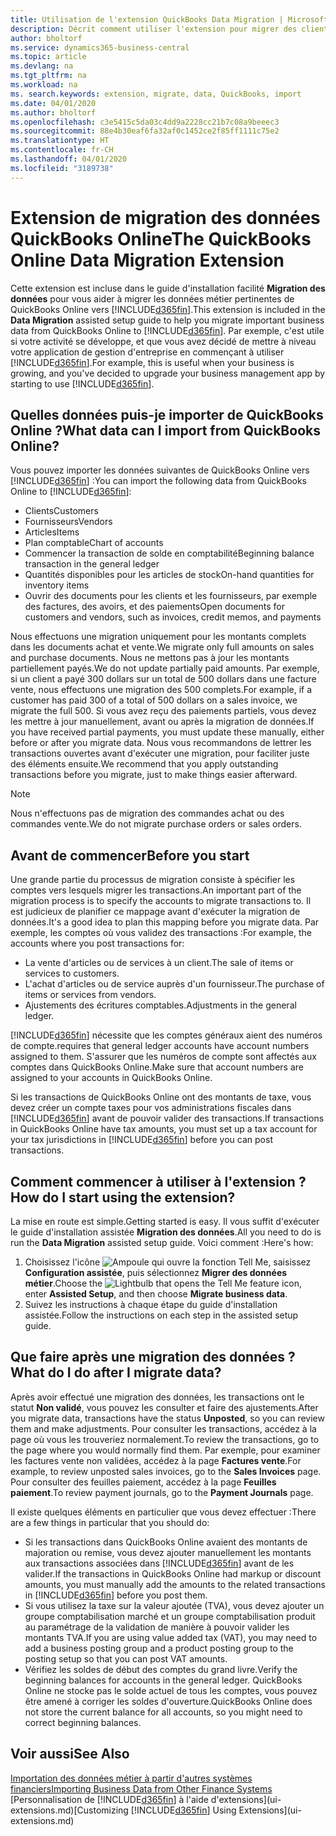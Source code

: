 ```yaml
---
title: Utilisation de l'extension QuickBooks Data Migration | Microsoft Docs
description: Décrit comment utiliser l'extension pour migrer des clients, des fournisseurs, des articles, et des comptes de QuickBooks Online dans Business Central.
author: bholtorf
ms.service: dynamics365-business-central
ms.topic: article
ms.devlang: na
ms.tgt_pltfrm: na
ms.workload: na
ms. search.keywords: extension, migrate, data, QuickBooks, import
ms.date: 04/01/2020
ms.author: bholtorf
ms.openlocfilehash: c3e5415c5da03c4dd9a2228cc21b7c08a9beeec3
ms.sourcegitcommit: 88e4b30eaf6fa32af0c1452ce2f85ff1111c75e2
ms.translationtype: HT
ms.contentlocale: fr-CH
ms.lasthandoff: 04/01/2020
ms.locfileid: "3189738"
---
```

# <a name="the-quickbooks-online-data-migration-extension"></a><span data-ttu-id="62186-103">Extension de migration des données QuickBooks Online</span><span class="sxs-lookup"><span data-stu-id="62186-103">The QuickBooks Online Data Migration Extension</span></span>
<span data-ttu-id="62186-104">Cette extension est incluse dans le guide d'installation facilité **Migration des données** pour vous aider à migrer les données métier pertinentes de QuickBooks Online vers [!INCLUDE[d365fin](includes/d365fin_md.md)].</span><span class="sxs-lookup"><span data-stu-id="62186-104">This extension is included in the **Data Migration** assisted setup guide to help you migrate important business data from QuickBooks Online to [!INCLUDE[d365fin](includes/d365fin_md.md)].</span></span> <span data-ttu-id="62186-105">Par exemple, c'est utile si votre activité se développe, et que vous avez décidé de mettre à niveau votre application de gestion d'entreprise en commençant à utiliser [!INCLUDE[d365fin](includes/d365fin_md.md)].</span><span class="sxs-lookup"><span data-stu-id="62186-105">For example, this is useful when your business is growing, and you've decided to upgrade your business management app by starting to use [!INCLUDE[d365fin](includes/d365fin_md.md)].</span></span>

## <a name="what-data-can-i-import-from-quickbooks-online"></a><span data-ttu-id="62186-106">Quelles données puis-je importer de QuickBooks Online ?</span><span class="sxs-lookup"><span data-stu-id="62186-106">What data can I import from QuickBooks Online?</span></span>
<span data-ttu-id="62186-107">Vous pouvez importer les données suivantes de QuickBooks Online vers [!INCLUDE[d365fin](includes/d365fin_md.md)] :</span><span class="sxs-lookup"><span data-stu-id="62186-107">You can import the following data from QuickBooks Online to [!INCLUDE[d365fin](includes/d365fin_md.md)]:</span></span>  

* <span data-ttu-id="62186-108">Clients</span><span class="sxs-lookup"><span data-stu-id="62186-108">Customers</span></span>
* <span data-ttu-id="62186-109">Fournisseurs</span><span class="sxs-lookup"><span data-stu-id="62186-109">Vendors</span></span>
* <span data-ttu-id="62186-110">Articles</span><span class="sxs-lookup"><span data-stu-id="62186-110">Items</span></span>
* <span data-ttu-id="62186-111">Plan comptable</span><span class="sxs-lookup"><span data-stu-id="62186-111">Chart of accounts</span></span>
* <span data-ttu-id="62186-112">Commencer la transaction de solde en comptabilité</span><span class="sxs-lookup"><span data-stu-id="62186-112">Beginning balance transaction in the general ledger</span></span>
* <span data-ttu-id="62186-113">Quantités disponibles pour les articles de stock</span><span class="sxs-lookup"><span data-stu-id="62186-113">On-hand quantities for inventory items</span></span>
* <span data-ttu-id="62186-114">Ouvrir des documents pour les clients et les fournisseurs, par exemple des factures, des avoirs, et des paiements</span><span class="sxs-lookup"><span data-stu-id="62186-114">Open documents for customers and vendors, such as invoices, credit memos, and payments</span></span>

<span data-ttu-id="62186-115">Nous effectuons une migration uniquement pour les montants complets dans les documents achat et vente.</span><span class="sxs-lookup"><span data-stu-id="62186-115">We migrate only full amounts on sales and purchase documents.</span></span> <span data-ttu-id="62186-116">Nous ne mettons pas à jour les montants partiellement payés.</span><span class="sxs-lookup"><span data-stu-id="62186-116">We do not update partially paid amounts.</span></span> <span data-ttu-id="62186-117">Par exemple, si un client a payé 300 dollars sur un total de 500 dollars dans une facture vente, nous effectuons une migration des 500 complets.</span><span class="sxs-lookup"><span data-stu-id="62186-117">For example, if a customer has paid 300 of a total of 500 dollars on a sales invoice, we migrate the full 500.</span></span> <span data-ttu-id="62186-118">Si vous avez reçu des paiements partiels, vous devez les mettre à jour manuellement, avant ou après la migration de données.</span><span class="sxs-lookup"><span data-stu-id="62186-118">If you have received partial payments, you must update these manually, either before or after you migrate data.</span></span> <span data-ttu-id="62186-119">Nous vous recommandons de lettrer les transactions ouvertes avant d'exécuter une migration, pour faciliter juste des éléments ensuite.</span><span class="sxs-lookup"><span data-stu-id="62186-119">We recommend that you apply outstanding transactions before you migrate, just to make things easier afterward.</span></span>

> [!NOTE]  
>   <span data-ttu-id="62186-120">Nous n'effectuons pas de migration des commandes achat ou des commandes vente.</span><span class="sxs-lookup"><span data-stu-id="62186-120">We do not migrate purchase orders or sales orders.</span></span>

## <a name="before-you-start"></a><span data-ttu-id="62186-121">Avant de commencer</span><span class="sxs-lookup"><span data-stu-id="62186-121">Before you start</span></span>
<span data-ttu-id="62186-122">Une grande partie du processus de migration consiste à spécifier les comptes vers lesquels migrer les transactions.</span><span class="sxs-lookup"><span data-stu-id="62186-122">An important part of the migration process is to specify the accounts to migrate transactions to.</span></span> <span data-ttu-id="62186-123">Il est judicieux de planifier ce mappage avant d'exécuter la migration de données.</span><span class="sxs-lookup"><span data-stu-id="62186-123">It's a good idea to plan this mapping before you migrate data.</span></span> <span data-ttu-id="62186-124">Par exemple, les comptes où vous validez des transactions :</span><span class="sxs-lookup"><span data-stu-id="62186-124">For example, the accounts where you post transactions for:</span></span>  

* <span data-ttu-id="62186-125">La vente d'articles ou de services à un client.</span><span class="sxs-lookup"><span data-stu-id="62186-125">The sale of items or services to customers.</span></span>
* <span data-ttu-id="62186-126">L'achat d'articles ou de service auprès d'un fournisseur.</span><span class="sxs-lookup"><span data-stu-id="62186-126">The purchase of items or services from vendors.</span></span>  
* <span data-ttu-id="62186-127">Ajustements des écritures comptables.</span><span class="sxs-lookup"><span data-stu-id="62186-127">Adjustments in the general ledger.</span></span>  

[!INCLUDE[d365fin](includes/d365fin_md.md)] <span data-ttu-id="62186-128">nécessite que les comptes généraux aient des numéros de compte.</span><span class="sxs-lookup"><span data-stu-id="62186-128">requires that general ledger accounts have account numbers assigned to them.</span></span> <span data-ttu-id="62186-129">S'assurer que les numéros de compte sont affectés aux comptes dans QuickBooks Online.</span><span class="sxs-lookup"><span data-stu-id="62186-129">Make sure that account numbers are assigned to your accounts in QuickBooks Online.</span></span>

<span data-ttu-id="62186-130">Si les transactions de QuickBooks Online ont des montants de taxe, vous devez créer un compte taxes pour vos administrations fiscales dans [!INCLUDE[d365fin](includes/d365fin_md.md)] avant de pouvoir valider des transactions.</span><span class="sxs-lookup"><span data-stu-id="62186-130">If transactions in QuickBooks Online have tax amounts, you must set up a tax account for your tax jurisdictions in [!INCLUDE[d365fin](includes/d365fin_md.md)] before you can post transactions.</span></span>

## <a name="how-do-i-start-using-the-extension"></a><span data-ttu-id="62186-131">Comment commencer à utiliser à l'extension ?</span><span class="sxs-lookup"><span data-stu-id="62186-131">How do I start using the extension?</span></span>
<span data-ttu-id="62186-132">La mise en route est simple.</span><span class="sxs-lookup"><span data-stu-id="62186-132">Getting started is easy.</span></span> <span data-ttu-id="62186-133">Il vous suffit d'exécuter le guide d'installation assistée **Migration des données**.</span><span class="sxs-lookup"><span data-stu-id="62186-133">All you need to do is run the **Data Migration** assisted setup guide.</span></span> <span data-ttu-id="62186-134">Voici comment :</span><span class="sxs-lookup"><span data-stu-id="62186-134">Here's how:</span></span>

1. <span data-ttu-id="62186-135">Choisissez l'icône ![Ampoule qui ouvre la fonction Tell Me](media/ui-search/search_small.png "Dites-moi ce que vous voulez faire"), saisissez **Configuration assistée**, puis sélectionnez **Migrer des données métier**.</span><span class="sxs-lookup"><span data-stu-id="62186-135">Choose the ![Lightbulb that opens the Tell Me feature](media/ui-search/search_small.png "Tell me what you want to do") icon, enter **Assisted Setup**, and then choose **Migrate business data**.</span></span>
2. <span data-ttu-id="62186-136">Suivez les instructions à chaque étape du guide d'installation assistée.</span><span class="sxs-lookup"><span data-stu-id="62186-136">Follow the instructions on each step in the assisted setup guide.</span></span>

## <a name="what-do-i-do-after-i-migrate-data"></a><span data-ttu-id="62186-137">Que faire après une migration des données ?</span><span class="sxs-lookup"><span data-stu-id="62186-137">What do I do after I migrate data?</span></span>
<span data-ttu-id="62186-138">Après avoir effectué une migration des données, les transactions ont le statut **Non validé**, vous pouvez les consulter et faire des ajustements.</span><span class="sxs-lookup"><span data-stu-id="62186-138">After you migrate data, transactions have the status **Unposted**, so you can review them and make adjustments.</span></span> <span data-ttu-id="62186-139">Pour consulter les transactions, accédez à la page où vous les trouveriez normalement.</span><span class="sxs-lookup"><span data-stu-id="62186-139">To review the transactions, go to the page where you would normally find them.</span></span> <span data-ttu-id="62186-140">Par exemple, pour examiner les factures vente non validées, accédez à la page **Factures vente**.</span><span class="sxs-lookup"><span data-stu-id="62186-140">For example, to review unposted sales invoices, go to the **Sales Invoices** page.</span></span> <span data-ttu-id="62186-141">Pour consulter des feuilles paiement, accédez à la page **Feuilles paiement**.</span><span class="sxs-lookup"><span data-stu-id="62186-141">To review payment journals, go to the **Payment Journals** page.</span></span>   

<span data-ttu-id="62186-142">Il existe quelques éléments en particulier que vous devez effectuer :</span><span class="sxs-lookup"><span data-stu-id="62186-142">There are a few things in particular that you should do:</span></span>

* <span data-ttu-id="62186-143">Si les transactions dans QuickBooks Online avaient des montants de majoration ou remise, vous devez ajouter manuellement les montants aux transactions associées dans [!INCLUDE[d365fin](includes/d365fin_md.md)] avant de les valider.</span><span class="sxs-lookup"><span data-stu-id="62186-143">If the transactions in QuickBooks Online had markup or discount amounts, you must manually add the amounts to the related transactions in [!INCLUDE[d365fin](includes/d365fin_md.md)] before you post them.</span></span>
* <span data-ttu-id="62186-144">Si vous utilisez la taxe sur la valeur ajoutée (TVA), vous devez ajouter un groupe comptabilisation marché et un groupe comptabilisation produit au paramétrage de la validation de manière à pouvoir valider les montants TVA.</span><span class="sxs-lookup"><span data-stu-id="62186-144">If you are using value added tax (VAT), you may need to add a business posting group and a product posting group to the posting setup so that you can post VAT amounts.</span></span>
* <span data-ttu-id="62186-145">Vérifiez les soldes de début des comptes du grand livre.</span><span class="sxs-lookup"><span data-stu-id="62186-145">Verify the beginning balances for accounts in the general ledger.</span></span> <span data-ttu-id="62186-146">QuickBooks Online ne stocke pas le solde actuel de tous les comptes, vous pouvez être amené à corriger les soldes d'ouverture.</span><span class="sxs-lookup"><span data-stu-id="62186-146">QuickBooks Online does not store the current balance for all accounts, so you might need to correct beginning balances.</span></span>

## <a name="see-also"></a><span data-ttu-id="62186-147">Voir aussi</span><span class="sxs-lookup"><span data-stu-id="62186-147">See Also</span></span>
[<span data-ttu-id="62186-148">Importation des données métier à partir d'autres systèmes financiers</span><span class="sxs-lookup"><span data-stu-id="62186-148">Importing Business Data from Other Finance Systems</span></span>](across-import-data-configuration-packages.md)  
<span data-ttu-id="62186-149">[Personnalisation de [!INCLUDE[d365fin](includes/d365fin_md.md)] à l'aide d'extensions](ui-extensions.md)</span><span class="sxs-lookup"><span data-stu-id="62186-149">[Customizing [!INCLUDE[d365fin](includes/d365fin_md.md)] Using Extensions](ui-extensions.md)</span></span>  
